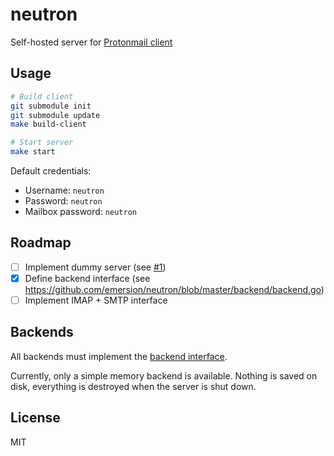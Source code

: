 # neutron

Self-hosted server for [Protonmail client](https://github.com/ProtonMail/WebClient)

## Usage

```bash
# Build client
git submodule init
git submodule update
make build-client

# Start server
make start
```

Default credentials:
* Username: `neutron`
* Password: `neutron`
* Mailbox password: `neutron`

## Roadmap

- [ ] Implement dummy server (see [#1](https://github.com/emersion/neutron/issues/1))
- [x] Define backend interface (see https://github.com/emersion/neutron/blob/master/backend/backend.go)
- [ ] Implement IMAP + SMTP interface

## Backends

All backends must implement the [backend interface](https://github.com/emersion/neutron/blob/master/backend/backend.go).

Currently, only a simple memory backend is available. Nothing is saved on disk, everything is destroyed when the server is shut down.

## License

MIT
